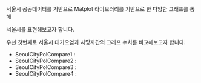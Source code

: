 서울시 공공데이터를 기반으로 Matplot 라이브러리를 기반으로 한 다양한 그래프를 통해

서울시를 표현해보고자 합니다.

우선 첫번째로 서울시 대기오염과 사망자간의 그래프 수치를 비교해보고자 합니다.

* SeoulCityPolCompare1 : 
* SeoulCityPolCompare2 : 
* SeoulCityPolCompare3 : 
* SeoulCityPolCompare4 : 
